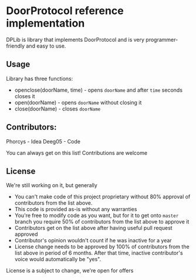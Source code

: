 # DoorProtocol reference implementation
DPLib is library that implements DoorProtocol and is very programmer-friendly and easy to use.
## Usage
Library has three functions:
+ openclose(doorName, time) - opens `doorName` and after `time` seconds closes it
+ open(doorName) - opens `doorName` without closing it
+ close(doorName) - closes `doorName`
## Contributors:
Phorcys - Idea
Deeg05 - Code

You can always get on this list! Contributions are welcome
## License
We're still working on it, but generally
+ You can't make code of this project proprietary without 80% approval of contributors from the list above.
+ This code is provided as-is without any warranties
+ You're free to modify code as you want, but for it to get onto `master` branch you require 50% of contributors from the list above to approve it
+ Contributors get on the list above after having useful pull request approved
+ Contributor's opinion wouldn't count if he was inactive for a year
+ License change needs to be approved by 100% of contributors from the list above in period of 6 months. After that time, inactive contributor's voice would automatically be "yes".

License is a subject to change, we're open for offers
